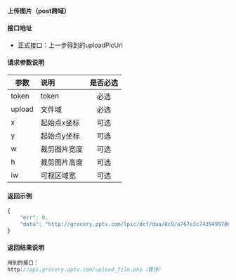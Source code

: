 #### 上传图片（post跨域）

#### 接口地址
  * 正式接口：上一步得到的uploadPicUrl

#### 请求参数说明
|  参数         |说明          |是否必选|
| ------------- |:-------------|:-----:|
| token      | token |必选|
| upload           | 文件域 |必选    |
| x      | 起始点x坐标    | 可选 |
| y      | 起始点y坐标    | 可选 |
| w      | 裁剪图片宽度 | 可选 |
| h      | 裁剪图片高度 | 可选 |
| iw      | 可视区域宽 | 可选 |

#### 返回示例
```javascript
{
    "err": 0,
    "data": "http://grocery.pptv.com/lpic/dcf/daa/0c9/a767e3c7439499706dbda1ef8e6bdcd2.png"
}
```

#### 返回结果说明
```javascript
用到的接口：
http://api.grocery.pptv.com/upload_file.php（曹铮）
```
